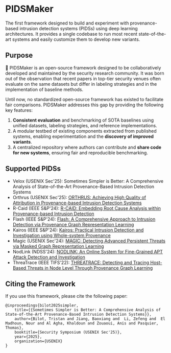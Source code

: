 # PIDSMaker

The first framework designed to build and experiment with provenance-based intrusion detection systems (PIDSs) using deep learning architectures.
It provides a single codebase to run most recent state-of-the-art systems and easily customize them to develop new variants.

## Purpose

🥷 PIDSMaker is an open-source framework designed to be collaboratively developed and maintained by the security research community. It was born out of the observation that recent papers in top-tier security venues often evaluate on the same datasets but differ in labeling strategies and in the implementation of baseline methods.

Until now, no standardized open-source framework has existed to facilitate fair comparisons.
PIDSMaker addresses this gap by providing the following key features:

1.	**Consistent evaluation** and benchmarking of SOTA baselines using unified datasets, labeling strategies, and reference implementations.
2.	A modular testbed of existing components extracted from published systems, enabling experimentation and the **discovery of improved variants**.
3.	A centralized repository where authors can contribute and **share code for new systems**, ensuring fair and reproducible benchmarking.

## Supported PIDSs

- Velox (USENIX Sec'25): Sometimes Simpler is Better: A Comprehensive Analysis of State-of-the-Art Provenance-Based Intrusion Detection Systems
- Orthrus (USENIX Sec'25): [ORTHRUS: Achieving High Quality of Attribution in Provenance-based Intrusion Detection Systems](https://tfjmp.org/publications/2025-usenixsec.pdf)
- R-Caid (IEEE S\&P'24): [R-CAID: Embedding Root Cause Analysis within Provenance-based Intrusion Detection](https://gangw.web.illinois.edu/rcaid-sp24.pdf)
- Flash (IEEE S\&P'24): [Flash: A Comprehensive Approach to Intrusion Detection via Provenance Graph Representation Learning](https://dartlab.org/assets/pdf/flash.pdf)
- Kairos (IEEE S\&P'24): [Kairos: Practical Intrusion Detection and Investigation using Whole-system Provenance](https://arxiv.org/pdf/2308.05034)
- Magic (USENIX Sec'24): [MAGIC: Detecting Advanced Persistent Threats via Masked Graph Representation Learning](https://www.usenix.org/system/files/usenixsecurity24-jia-zian.pdf)
- NodLink (NDSS'24): [NODLINK: An Online System for Fine-Grained APT Attack Detection and Investigation](https://arxiv.org/pdf/2311.02331)
- ThreaTrace (IEEE TIFS'22): [THREATRACE: Detecting and Tracing Host-Based Threats in Node Level Through Provenance Graph Learning](https://arxiv.org/pdf/2111.04333)

## Citing the Framework

If you use this framework, please cite the following paper:
```
@inproceedings{bilot2025simpler,
	title={{Sometimes Simpler is Better: A Comprehensive Analysis of State-of-the-Art Provenance-Based Intrusion Detection Systems}},
	author={Bilot, Tristan and Jiang, Baoxiang and  Li, Zefeng and  El Madhoun, Nour and Al Agha, Khaldoun and Zouaoui, Anis and Pasquier, Thomas},
	booktitle={Security Symposium (USENIX Sec'25)},
	year={2025},
	organization={USENIX}
}
```
